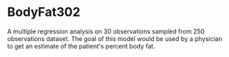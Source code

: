 # BodyFat302
A multiple regression analysis on 30 observations sampled from 250 observations dataset. The goal of this model would be used by a physician to get an estimate of the patient's percent body fat.
